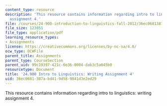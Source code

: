 ```yaml
---
content_type: resource
description: 'This resource contains information regarding intro to linguistics: writing
  assignment 4.'
file: /courses/24-900-introduction-to-linguistics-fall-2012/36ec0681387abd419d589841d3e2ed29_MIT24_900F12_Assignment4.pdf
file_size: 123051
file_type: application/pdf
learning_resource_types:
- Assignments
license: https://creativecommons.org/licenses/by-nc-sa/4.0/
ocw_type: OCWFile
parent_title: Assignments
parent_type: CourseSection
parent_uid: 99c19397-421c-6e36-0004-dab3c5a045b0
resourcetype: Document
title: '24.900 Intro to Linguistics: Writing Assignment 4'
uid: 36ec0681-387a-bd41-9d58-9841d3e2ed29
---
```

This resource contains information regarding intro to linguistics: writing assignment 4.